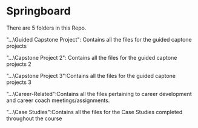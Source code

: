 # Springboard

There are 5 folders in this Repo.

"...\Guided Capstone Project": Contains all the files for the guided captone projects

"...\Capstone Project 2": Contains all the files for the guided captone projects 2

"...\Capstone Project 3":Contains all the files for the guided captone projects 3

"...\Career-Related":Contains all the files pertaining to career development and career coach meetings/assignments.

"...\Case Studies":Contains all the files for the Case Studies completed throughout the course

